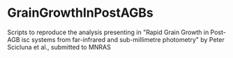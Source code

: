 # GrainGrowthInPostAGBs
Scripts to reproduce the analysis presenting in "Rapid Grain Growth in Post-AGB isc systems from far-infrared and sub-millimetre photometry" by Peter Scicluna et al., submitted to MNRAS

